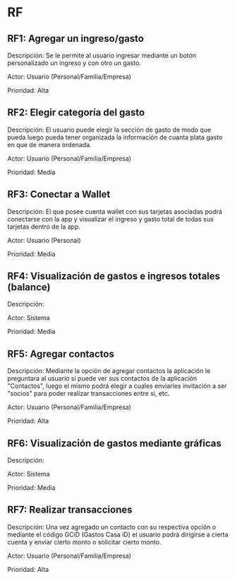# RF

## RF1: Agregar un ingreso/gasto

Descripción: Se le permite al usuario ingresar mediante un botón personalizado un ingreso y con otro un gasto.

Actor: Usuario (Personal/Familia/Empresa)

Prioridad: Alta

## RF2: Elegir categoría del gasto

Descripción: El usuario puede elegir la sección de gasto de modo que pueda luego pueda tener organizada la información de cuanta plata gasto en que de manera ordenada.

Actor: Usuario (Personal/Familia/Empresa)

Prioridad: Media

## RF3: Conectar a Wallet

Descripción: El que posee cuenta wallet con sus tarjetas asociadas podrá conectarse con la app y visualizar el ingreso y gasto total de todas sus tarjetas dentro de la app.

Actor: Usuario (Personal)

Prioridad: Media

## RF4: Visualización de gastos e ingresos totales (balance)

Descripción: 

Actor: Sistema

Prioridad: Media

## RF5: Agregar contactos

Descripción: Mediante la opción de agregar contactos la aplicación le preguntara al usuario si puede ver sus contactos de la aplicación "Contactos", luego el mismo podrá elegir a cuales enviarles invitación a ser "socios" para poder realizar transacciones entre si, etc.

Actor: Usuario (Personal/Familia/Empresa)

Prioridad: Alta

## RF6: Visualización de gastos mediante gráficas

Descripción: 

Actor: Sistema

Prioridad: Media

## RF7: Realizar transacciones

Descripción: Una vez agregado un contacto con su respectiva opción o mediante el código GCiD (Gastos Casa iD) el usuario podrá dirigirse a cierta cuenta y enviar cierto monto o solicitar cierto monto.

Actor: Usuario (Personal/Familia/Empresa)

Prioridad: Alta
